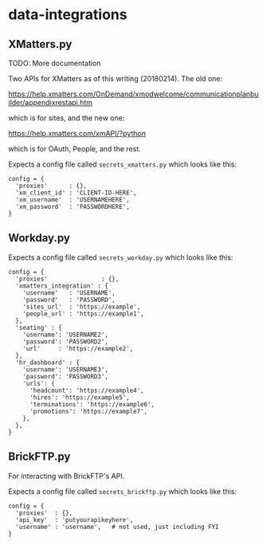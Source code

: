 # data-integrations

## XMatters.py
TODO: More documentation

Two APIs for XMatters as of this writing (20180214). The old one:

https://help.xmatters.com/OnDemand/xmodwelcome/communicationplanbuilder/appendixrestapi.htm

which is for sites, and the new one:

https://help.xmatters.com/xmAPI/?python

which is for OAuth, People, and the rest.

Expects a config file called `secrets_xmatters.py` which looks like this:
```
config = {
  'proxies'      : {},
  'xm_client_id' : 'CLIENT-ID-HERE',
  'xm_username'  : 'USERNAMEHERE',
  'xm_password'  : 'PASSWORDHERE',
}
```

## Workday.py
Expects a config file called `secrets_workday.py` which looks like this:
```
config = {
  'proxies'               : {},
  'xmatters_integration' : {
    'username'   : 'USERNAME',
    'password'   : 'PASSWORD',
    'sites_url'  : 'https://example',
    'people_url' : 'https://example1',
  },
  'seating' : {
    'username': 'USERNAME2',
    'password': 'PASSWORD2',
    'url'     : 'https://example2',
  },
  'hr_dashboard' : {
    'username': 'USERNAME3',
    'password': 'PASSWORD3',
    'urls': {
      'headcount': 'https://example4',
      'hires': 'https://example5',
      'terminations': 'https://example6',
      'promotions': 'https://example7',
    },
  },
}
```

## BrickFTP.py
For interacting with BrickFTP's API.

Expects a config file called `secrets_brickftp.py` which looks like this:
```
config = {
  'proxies'  : {},
  'api_key'  : 'putyourapikeyhere',
  'username' : 'username',   # not used, just including FYI
}
```
